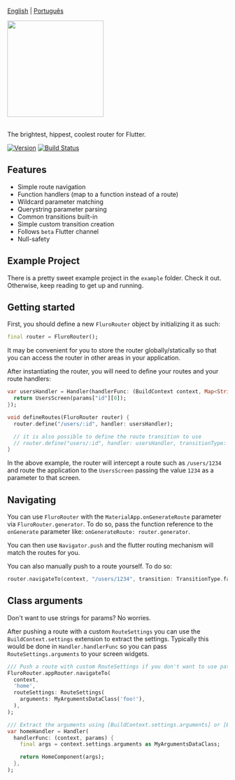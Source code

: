 [English](./README.md) | [Português](./translations/pt/README.md)

<img src="https://storage.googleapis.com/product-logos/logo_fluro.png" width="220">
<br/><br/>

The brightest, hippest, coolest router for Flutter.

[![Version](https://img.shields.io/github/v/release/lukepighetti/fluro?label=version)](https://pub.dev/packages/fluro)
[![Build Status](https://github.com/lukepighetti/fluro/workflows/build/badge.svg)](https://github.com/lukepighetti/fluro/actions)

## Features

- Simple route navigation
- Function handlers (map to a function instead of a route)
- Wildcard parameter matching
- Querystring parameter parsing
- Common transitions built-in
- Simple custom transition creation
- Follows `beta` Flutter channel
- Null-safety

## Example Project

There is a pretty sweet example project in the `example` folder. Check it out. Otherwise, keep reading to get up and running.

## Getting started

First, you should define a new `FluroRouter` object by initializing it as such:

```dart
final router = FluroRouter();
```

It may be convenient for you to store the router globally/statically so that
you can access the router in other areas in your application.

After instantiating the router, you will need to define your routes and your route handlers:

```dart
var usersHandler = Handler(handlerFunc: (BuildContext context, Map<String, dynamic> params) {
  return UsersScreen(params["id"][0]);
});

void defineRoutes(FluroRouter router) {
  router.define("/users/:id", handler: usersHandler);

  // it is also possible to define the route transition to use
  // router.define("users/:id", handler: usersHandler, transitionType: TransitionType.inFromLeft);
}
```

In the above example, the router will intercept a route such as
`/users/1234` and route the application to the `UsersScreen` passing
the value `1234` as a parameter to that screen.

## Navigating

You can use `FluroRouter` with the `MaterialApp.onGenerateRoute` parameter
via `FluroRouter.generator`. To do so, pass the function reference to
the `onGenerate` parameter like: `onGenerateRoute: router.generator`.

You can then use `Navigator.push` and the flutter routing mechanism will match the routes
for you.

You can also manually push to a route yourself. To do so:

```dart
router.navigateTo(context, "/users/1234", transition: TransitionType.fadeIn);
```

## Class arguments

Don't want to use strings for params? No worries.

After pushing a route with a custom `RouteSettings` you can use the `BuildContext.settings` extension to extract the settings. Typically this would be done in `Handler.handlerFunc` so you can pass `RouteSettings.arguments` to your screen widgets.

```dart
/// Push a route with custom RouteSettings if you don't want to use path params
FluroRouter.appRouter.navigateTo(
  context,
  'home',
  routeSettings: RouteSettings(
    arguments: MyArgumentsDataClass('foo!'),
  ),
);

/// Extract the arguments using [BuildContext.settings.arguments] or [BuildContext.arguments] for short
var homeHandler = Handler(
  handlerFunc: (context, params) {
    final args = context.settings.arguments as MyArgumentsDataClass;

    return HomeComponent(args);
  },
);
```
